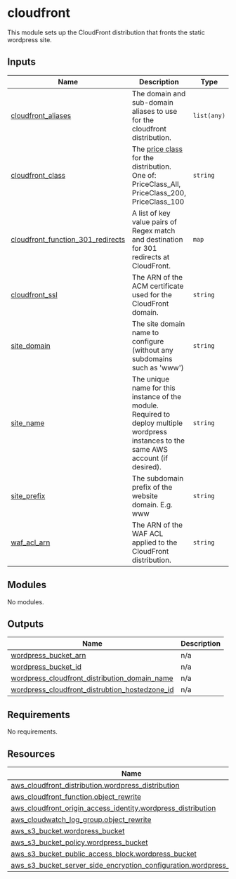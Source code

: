 <!-- BEGIN_TF_DOCS -->
# cloudfront

This module sets up the CloudFront distribution that fronts the static wordpress site.

## Inputs

| Name | Description | Type | Default | Required |
|------|-------------|------|---------|:--------:|
| <a name="input_cloudfront_aliases"></a> [cloudfront\_aliases](#input\_cloudfront\_aliases) | The domain and sub-domain aliases to use for the cloudfront distribution. | `list(any)` | `[]` | no |
| <a name="input_cloudfront_class"></a> [cloudfront\_class](#input\_cloudfront\_class) | The [price class](https://aws.amazon.com/cloudfront/pricing/) for the distribution. One of: PriceClass\_All, PriceClass\_200, PriceClass\_100 | `string` | `"PriceClass_All"` | no |
| <a name="input_cloudfront_function_301_redirects"></a> [cloudfront\_function\_301\_redirects](#input\_cloudfront\_function\_301\_redirects) | A list of key value pairs of Regex match and destination for 301 redirects at CloudFront. | `map` | <pre>{<br>  "^(.*)index\\.php$": "$1"<br>}</pre> | no |
| <a name="input_cloudfront_ssl"></a> [cloudfront\_ssl](#input\_cloudfront\_ssl) | The ARN of the ACM certificate used for the CloudFront domain. | `string` | n/a | yes |
| <a name="input_site_domain"></a> [site\_domain](#input\_site\_domain) | The site domain name to configure (without any subdomains such as 'www') | `string` | n/a | yes |
| <a name="input_site_name"></a> [site\_name](#input\_site\_name) | The unique name for this instance of the module. Required to deploy multiple wordpress instances to the same AWS account (if desired). | `string` | n/a | yes |
| <a name="input_site_prefix"></a> [site\_prefix](#input\_site\_prefix) | The subdomain prefix of the website domain. E.g. www | `string` | `"www"` | no |
| <a name="input_waf_acl_arn"></a> [waf\_acl\_arn](#input\_waf\_acl\_arn) | The ARN of the WAF ACL applied to the CloudFront distribution. | `string` | `null` | no |
## Modules

No modules.
## Outputs

| Name | Description |
|------|-------------|
| <a name="output_wordpress_bucket_arn"></a> [wordpress\_bucket\_arn](#output\_wordpress\_bucket\_arn) | n/a |
| <a name="output_wordpress_bucket_id"></a> [wordpress\_bucket\_id](#output\_wordpress\_bucket\_id) | n/a |
| <a name="output_wordpress_cloudfront_distribution_domain_name"></a> [wordpress\_cloudfront\_distribution\_domain\_name](#output\_wordpress\_cloudfront\_distribution\_domain\_name) | n/a |
| <a name="output_wordpress_cloudfront_distrubtion_hostedzone_id"></a> [wordpress\_cloudfront\_distrubtion\_hostedzone\_id](#output\_wordpress\_cloudfront\_distrubtion\_hostedzone\_id) | n/a |
## Requirements

No requirements.
## Resources

| Name | Type |
|------|------|
| [aws_cloudfront_distribution.wordpress_distribution](https://registry.terraform.io/providers/hashicorp/aws/latest/docs/resources/cloudfront_distribution) | resource |
| [aws_cloudfront_function.object_rewrite](https://registry.terraform.io/providers/hashicorp/aws/latest/docs/resources/cloudfront_function) | resource |
| [aws_cloudfront_origin_access_identity.wordpress_distribution](https://registry.terraform.io/providers/hashicorp/aws/latest/docs/resources/cloudfront_origin_access_identity) | resource |
| [aws_cloudwatch_log_group.object_rewrite](https://registry.terraform.io/providers/hashicorp/aws/latest/docs/resources/cloudwatch_log_group) | resource |
| [aws_s3_bucket.wordpress_bucket](https://registry.terraform.io/providers/hashicorp/aws/latest/docs/resources/s3_bucket) | resource |
| [aws_s3_bucket_policy.wordpress_bucket](https://registry.terraform.io/providers/hashicorp/aws/latest/docs/resources/s3_bucket_policy) | resource |
| [aws_s3_bucket_public_access_block.wordpress_bucket](https://registry.terraform.io/providers/hashicorp/aws/latest/docs/resources/s3_bucket_public_access_block) | resource |
| [aws_s3_bucket_server_side_encryption_configuration.wordpress_bucket](https://registry.terraform.io/providers/hashicorp/aws/latest/docs/resources/s3_bucket_server_side_encryption_configuration) | resource |
<!-- END_TF_DOCS -->

